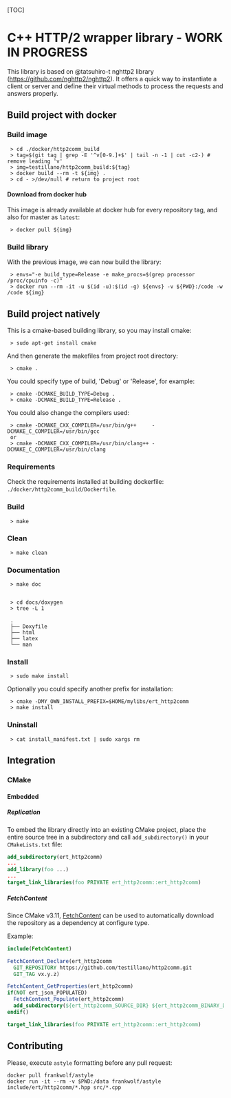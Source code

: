 [TOC]

# C++ HTTP/2 wrapper library - WORK IN PROGRESS

This library is based on @tatsuhiro-t nghttp2 library (https://github.com/nghttp2/nghttp2).
It offers a quick way to instantiate a client or server and define their virtual methods to
process the requests and answers properly.

## Build project with docker

### Build image

     > cd ./docker/http2comm_build
     > tag=$(git tag | grep -E '^v[0-9.]+$' | tail -n -1 | cut -c2-) # remove leading 'v'
     > img=testillano/http2comm_build:${tag}
     > docker build --rm -t ${img} .
     > cd - >/dev/null # return to project root

#### Download from docker hub

This image is already available at docker hub for every repository tag, and also for master as `latest`:

     > docker pull ${img}

### Build library

With the previous image, we can now build the library:

     > envs="-e build_type=Release -e make_procs=$(grep processor /proc/cpuinfo -c)"
     > docker run --rm -it -u $(id -u):$(id -g) ${envs} -v ${PWD}:/code -w /code ${img}

## Build project natively

This is a cmake-based building library, so you may install cmake:

     > sudo apt-get install cmake

And then generate the makefiles from project root directory:

     > cmake .

You could specify type of build, 'Debug' or 'Release', for example:

     > cmake -DCMAKE_BUILD_TYPE=Debug .
     > cmake -DCMAKE_BUILD_TYPE=Release .

You could also change the compilers used:

     > cmake -DCMAKE_CXX_COMPILER=/usr/bin/g++     -DCMAKE_C_COMPILER=/usr/bin/gcc
     or
     > cmake -DCMAKE_CXX_COMPILER=/usr/bin/clang++ -DCMAKE_C_COMPILER=/usr/bin/clang

### Requirements

Check the requirements installed at building dockerfile: `./docker/http2comm_build/Dockerfile`.

### Build

     > make

### Clean

     > make clean

### Documentation

     > make doc


     > cd docs/doxygen
     > tree -L 1

     .
     ├── Doxyfile
     ├── html
     ├── latex
     └── man

### Install

     > sudo make install

Optionally you could specify another prefix for installation:

     > cmake -DMY_OWN_INSTALL_PREFIX=$HOME/mylibs/ert_http2comm
     > make install

### Uninstall

     > cat install_manifest.txt | sudo xargs rm

## Integration

### CMake

#### Embedded

##### Replication

To embed the library directly into an existing CMake project, place the entire source tree in a subdirectory and call `add_subdirectory()` in your `CMakeLists.txt` file:

```cmake
add_subdirectory(ert_http2comm)
...
add_library(foo ...)
...
target_link_libraries(foo PRIVATE ert_http2comm::ert_http2comm)
```

##### FetchContent

Since CMake v3.11,
[FetchContent](https://cmake.org/cmake/help/v3.11/module/FetchContent.html) can be used to automatically download the repository as a dependency at configure type.

Example:

```cmake
include(FetchContent)

FetchContent_Declare(ert_http2comm
  GIT_REPOSITORY https://github.com/testillano/http2comm.git
  GIT_TAG vx.y.z)

FetchContent_GetProperties(ert_http2comm)
if(NOT ert_json_POPULATED)
  FetchContent_Populate(ert_http2comm)
  add_subdirectory(${ert_http2comm_SOURCE_DIR} ${ert_http2comm_BINARY_DIR} EXCLUDE_FROM_ALL)
endif()

target_link_libraries(foo PRIVATE ert_http2comm::ert_http2comm)
```

## Contributing

Please, execute `astyle` formatting before any pull request:

    docker pull frankwolf/astyle
    docker run -it --rm -v $PWD:/data frankwolf/astyle include/ert/http2comm/*.hpp src/*.cpp
